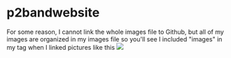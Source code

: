 # p2bandwebsite
For some reason, I cannot link the whole images file to Github, but all of my images are organized in my images file so you'll see I included "images" in my tag when I linked pictures like this
 <img src="images/logo.jpeg" >
